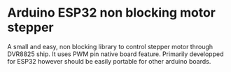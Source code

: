 
# Arduino ESP32 non blocking motor stepper

A small and easy, non blocking library to control stepper motor through DVR8825 ship. It uses PWM pin native board feature. Primarily developped for ESP32 however should be easily portable for other arduino boards.
